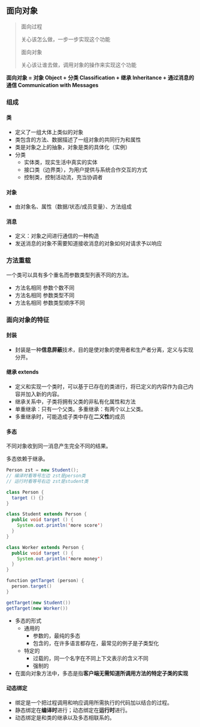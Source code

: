 ## 面向对象

> 面向过程
>
> 关心该怎么做，一步一步实现这个功能
>
> 面向对象
>
> 关心该让谁去做，调用对象的操作来实现这个功能

**面向对象 = 对象 Object + 分类 Classification + 继承 Inheritance + 通过消息的通信 Communication with Messages**

### 组成

#### 类

- 定义了一组大体上类似的对象
- 类包含的方法、数据描述了一组对象的共同行为和属性
- 类是对象之上的抽象，对象是类的具体化（实例）
- 分类
  - 实体类，现实生活中真实的实体
  - 接口类（边界类），为用户提供与系统合作交互的方式
  - 控制类，控制活动流，充当协调者

#### 对象

- 由对象名、属性（数据/状态/成员变量）、方法组成

#### 消息

- 定义：对象之间进行通信的一种构造
- 发送消息的对象不需要知道接收消息的对象如何对请求予以响应

### 方法重载

一个类可以具有多个重名而参数类型列表不同的方法。

- 方法名相同 参数个数不同
- 方法名相同 参数类型不同
- 方法名相同 参数类型顺序不同

### 面向对象的特征

#### 封装

- 封装是一种**信息屏蔽**技术，目的是使对象的使用者和生产者分离，定义与实现分开。

#### 继承 extends

- 定义和实现一个类时，可以基于已存在的类进行，将已定义的内容作为自己内容并加入新的内容。
- 继承关系中，子类将拥有父类的非私有化属性和方法
- 单重继承：只有一个父类。多重继承：有两个以上父类。
- 多重继承时，可能造成子类中存在**二义性**的成员

#### 多态

不同对象收到同一消息产生完全不同的结果。

多态依赖于继承。

```java
Person zst = new Student();
// 编译时看等号左边 zst是person类
// 运行时看等号右边 zst是student类

class Person {
  target () {}
}

class Student extends Person {
  public void target () {
    System.out.println('more score')
  }
}

class Worker extends Person {
  public void target () {
    System.out.println('more money')
  }
}

function getTarget (person) {
  person.target()
}

getTarget(new Student())
getTarget(new Worker())
```

- 多态的形式
  - 通用的
    - 参数的，最纯的多态
    - 包含的，在许多语言都存在，最常见的例子是子类型化
  - 特定的
    - 过载的，同一个名字在不同上下文表示的含义不同
    - 强制的
- 在面向对象方法中，多态是指**客户端无需知道所调用方法的特定子类的实现**

#### 动态绑定

- 绑定是一个把过程调用和响应调用所需执行的代码加以结合的过程。
- 静态绑定在**编译时**进行；动态绑定在**运行时**进行。
- 动态绑定是和类的继承以及多态相联系的。
